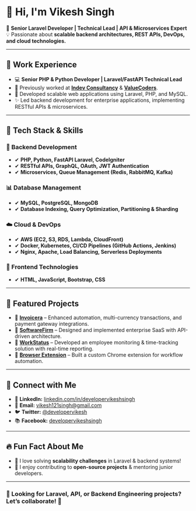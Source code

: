 <h1>👋 Hi, I'm Vikesh Singh</h1>

<p>🚀 <strong>Senior Laravel Developer | Technical Lead | API & Microservices Expert</strong><br>
💡 Passionate about <strong>scalable backend architectures, REST APIs, DevOps, and cloud technologies.</strong></p>

<hr>

<h2>🌟 Work Experience</h2>
<ul>
  <li>💻 <strong>Senior PHP & Python Developer | Laravel/FastAPI Technical Lead</strong></li>
  <li>🔹 Previously worked at <strong><a href="https://www.indevconsultancy.com" target="_blank">Indev Consultancy</a></strong> & 
      <strong><a href="https://www.valuecoders.com" target="_blank">ValueCoders</a></strong>.</li>
  <li>🚀 Developed scalable web applications using Laravel, PHP, and MySQL.</li>
  <li>✨ Led backend development for enterprise applications, implementing RESTful APIs & microservices.</li>
</ul>

<hr>

<h2>🔧 Tech Stack & Skills</h2>

<h3>🚀 Backend Development</h3>
<ul>
  <li>✔ <strong>PHP, Python, FastAPI Laravel, CodeIgniter</strong></li>
  <li>✔ <strong>RESTful APIs, GraphQL, OAuth, JWT Authentication</strong></li>
  <li>✔ <strong>Microservices, Queue Management (Redis, RabbitMQ, Kafka)</strong></li>
</ul>

<h3>📊 Database Management</h3>
<ul>
  <li>✔ <strong>MySQL, PostgreSQL, MongoDB</strong></li>
  <li>✔ <strong>Database Indexing, Query Optimization, Partitioning & Sharding</strong></li>
</ul>

<h3>☁️ Cloud & DevOps</h3>
<ul>
  <li>✔ <strong>AWS (EC2, S3, RDS, Lambda, CloudFront)</strong></li>
  <li>✔ <strong>Docker, Kubernetes, CI/CD Pipelines (GitHub Actions, Jenkins)</strong></li>
  <li>✔ <strong>Nginx, Apache, Load Balancing, Serverless Deployments</strong></li>
</ul>

<h3>🎨 Frontend Technologies</h3>
<ul>
  <li>✔ <strong>HTML, JavaScript, Bootstrap, CSS</strong></li>
</ul>

<hr>

<h2>📌 Featured Projects</h2>
<ul>
  <li>🚀 <strong><a href="#">Invoicera</a></strong> – Enhanced automation, multi-currency transactions, and payment gateway integrations.</li>
  <li>🚀 <strong><a href="#">SoftwareFirm</a></strong> – Designed and implemented enterprise SaaS with API-driven architecture.</li>
  <li>🚀 <strong><a href="#">WorkStatus</a></strong> – Developed an employee monitoring & time-tracking solution with real-time reporting.</li>
  <li>🚀 <strong><a href="#">Browser Extension</a></strong> – Built a custom Chrome extension for workflow automation.</li>
</ul>

<hr>

<h2>💌 Connect with Me</h2>
<ul>
  <li>🔗 <strong>LinkedIn:</strong> <a href="https://linkedin.com/in/developervikeshsingh" target="_blank">linkedin.com/in/developervikeshsingh</a></li>
  <li>📩 <strong>Email:</strong> <a href="mailto:vikesh121singh@gmail.com">vikesh121singh@gmail.com</a></li>
  <li>🐦 <strong>Twitter:</strong> <a href="https://twitter.com/developervikesh" target="_blank">@developervikesh</a></li>
  <li>📚 <strong>Facebook:</strong> <a href="https://www.facebook.com/developervikeshsingh/" target="_blank">developervikeshsingh</a></li>
</ul>

<hr>

<h2>🔥 Fun Fact About Me</h2>
<ul>
  <li>🔹 I love solving <strong>scalability challenges</strong> in Laravel & backend systems!</li>
  <li>🔹 I enjoy contributing to <strong>open-source projects</strong> & mentoring junior developers.</li>
</ul>

<hr>

<h3>📢 Looking for Laravel, API, or Backend Engineering projects? Let’s collaborate! 🚀</h3>
